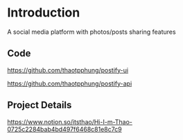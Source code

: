 # Introduction

A social media platform with photos/posts sharing features

## Code
https://github.com/thaotpphung/postify-ui

https://github.com/thaotpphung/postify-api

## Project Details 
https://www.notion.so/itsthao/Hi-I-m-Thao-0725c2284bab4bd497f6468c81e8c7c9

